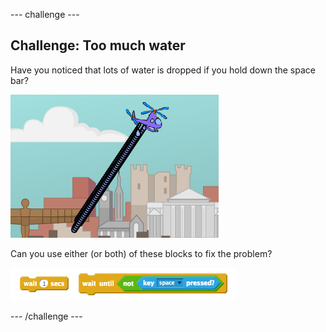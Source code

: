 --- challenge ---

## Challenge: Too much water
Have you noticed that lots of water is dropped if you hold down the space bar?

![screenshot](images/flowers-water-bug.png)

Can you use either (or both) of these blocks to fix the problem?

![screenshot](images/flowers-water-fix.png)




--- /challenge ---